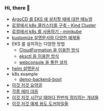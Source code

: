 ### Hi, there 🙌

- [ArgoCD 를 EKS 에 설치할 때에 대한 매뉴얼](https://github.com/chagchagchag/eks-k8s-docker-study-archive/tree/main/eks-by-argocd)
- [로컬에서 k8s 클러스터를 구축 - Kind Cluster](https://github.com/chagchagchag/eks-k8s-docker-study-archive/tree/main/kind-cluster)
- [로컬에서 k8s 를 사용하기 - minikube](https://github.com/chagchagchag/eks-k8s-docker-study-archive/tree/main/minikube)
- [kustomize 설명문서와 다양한 예제들](https://github.com/chagchagchag/eks-k8s-docker-study-archive/tree/main/kustomize)
- EKS 를 설치하는 다양한 방법
  - [CloudFormation 을 이용한 방식](https://github.com/chagchagchag/eks-k8s-docker-study-archive/tree/main/eks-by-cloudformation)
  - [eksctl 을 이용한 방식](https://github.com/chagchagchag/eks-k8s-docker-study-archive/tree/main/eks-by-eksctl)
  - [webconsole 을 통한 설치](https://github.com/chagchagchag/eks-k8s-docker-study-archive/tree/main/eks-by-webconsole)
- [helm 설명문서](https://github.com/chagchagchag/eks-k8s-docker-study-archive/tree/main/helm)
- k8s example
  - [demo-backend-boot](https://github.com/chagchagchag/eks-k8s-docker-study-archive/tree/main/k8s-manifest/demo-backend-boot)
- [이것 저것 요약글](https://github.com/chagchagchag/eks-k8s-docker-study-archive/tree/main/summary)
- [각종 에러 대응](https://github.com/chagchagchag/eks-k8s-docker-study-archive/tree/main/%EA%B0%81%EC%A2%85%EC%97%90%EB%9F%AC)
- [이것 저것 시간날 때마다 한번씩 정리하는 개념들](https://github.com/chagchagchag/eks-k8s-docker-study-archive/tree/main/%EC%8B%9C%EA%B0%84%EB%82%A0%EB%95%8C%EB%A7%88%EB%8B%A4%20%ED%95%9C%EB%B2%88%EC%94%A9)
- [이것 저것 예제 용도 도커파일들](https://github.com/chagchagchag/eks-k8s-docker-study-archive/tree/main/%EC%98%88%EC%A0%9C%EC%9A%A9%EB%8F%84%EC%9D%98%20%EB%8F%84%EC%BB%A4%ED%8C%8C%EC%9D%BC%EB%93%A4)